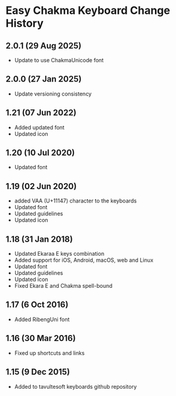 Easy Chakma Keyboard Change History
============================

2.0.1 (29 Aug 2025)
-----------------
* Update to use ChakmaUnicode font

2.0.0 (27 Jan 2025)
-----------------
* Update versioning consistency

1.21 (07 Jun 2022)
-----------------
* Added updated font
* Updated icon

1.20 (10 Jul 2020)
-----------------
* Updated font

1.19 (02 Jun 2020)
-----------------
* added VAA (U+11147) character to the keyboards
* Updated font
* Updated guidelines
* Updated icon

1.18 (31 Jan 2018)
-----------------
* Updated Ekaraa E keys combination
* Added support for iOS, Android, macOS, web and Linux
* Updated font
* Updated guidelines
* Updated icon
* Fixed Ekara E and Chakma spell-bound

1.17 (6 Oct 2016)
-----------------
* Added RibengUni font

1.16 (30 Mar 2016)
------------------
* Fixed up shortcuts and links

1.15 (9 Dec 2015)
-----------------
* Added to tavultesoft keyboards github repository
